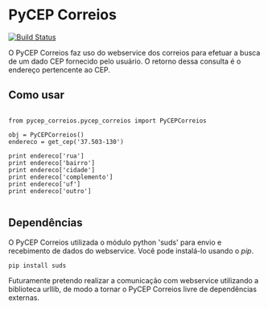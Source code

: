 # PyCEP Correios
[![Build Status](https://travis-ci.org/mstuttgart/pycep-correios.svg?branch=develop)](https://travis-ci.org/mstuttgart/pycep-correios)

O PyCEP Correios faz uso do webservice dos correios para efetuar a busca de um dado CEP fornecido pelo usuário. O retorno dessa consulta é o endereço pertencente ao CEP.

## Como usar

<pre lang="python"><code>
from pycep_correios.pycep_correios import PyCEPCorreios

obj = PyCEPCorreios()
endereco = get_cep('37.503-130')

print endereco['rua']
print endereco['bairro']
print endereco['cidade']
print endereco['complemento']
print endereco['uf']
print endereco['outro']

</code></pre>

## Dependências
O PyCEP Correios utilizada o módulo python 'suds' para envio e recebimento de 
dados do webservice. Você pode instalá-lo usando o *pip*.

`pip install suds`

Futuramente pretendo realizar a comunicação com webservice utilizando a biblioteca urllib,
de modo a tornar o PyCEP Correios livre de dependências externas.
